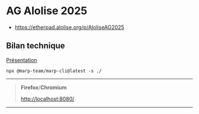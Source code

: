 # AG Alolise 2025

- <https://etherpad.alolise.org/p/AloliseAG2025>

## Bilan technique

[Présentation](./bilan_technique_2025.md)

```shell
npx @marp-team/marp-cli@latest -s ./
```

---
> **Firefox**/**Chromium**
>
> <http://localhost:8080/>
---
